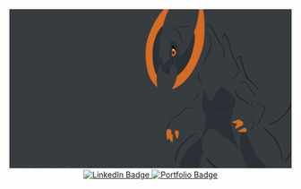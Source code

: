 <div id="header" align="center">

<img src="https://github.com/Kalamojo/Kalamojo/blob/main/resources/Haxorus_Drip.png" alt="Shiny Haxorus with gray and orange tones"/>

<div id="badges">
  <a href="https://www.linkedin.com/in/kolade-alabi/">
    <img src="https://img.shields.io/badge/LinkedIn-blue?style=for-the-badge&logo=linkedin&logoColor=white" alt="LinkedIn Badge"/>
  </a>
  <a href="https://kalamojo.github.io/">
    <img src="https://img.shields.io/badge/-Portfolio-green" alt="Portfolio Badge"/>
  </a>
</div>

</div>
<!---
Kalamojo/Kalamojo is a ✨ special ✨ repository because its `README.md` (this file) appears on your GitHub profile.
You can click the Preview link to take a look at your changes.
--->
